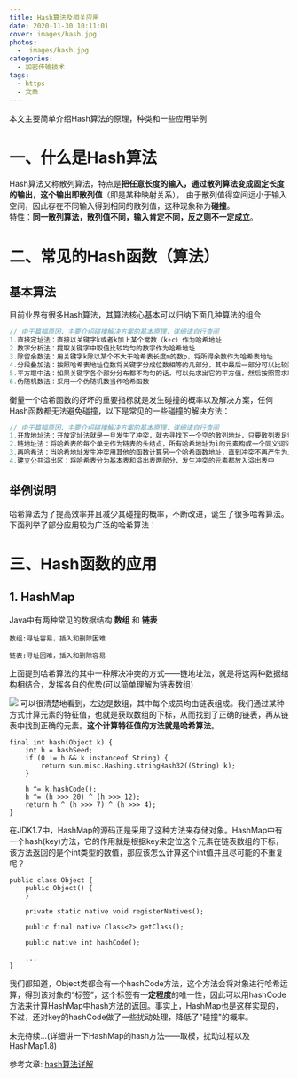 ```yaml
---
title: Hash算法及相关应用
date: 2020-11-30 10:11:01
cover: images/hash.jpg
photos: 
  -  images/hash.jpg
categories: 
  - 加密传输技术 
tags: 
  - https
  - 文章
---
```

本文主要简单介绍Hash算法的原理，种类和一些应用举例
<!--more -->

# **一、什么是Hash算法**
Hash算法又称散列算法，特点是**把任意长度的输入，通过散列算法变成固定长度的输出，这个输出即散列值**（即是某种映射关系），
由于散列值得空间远小于输入空间，因此存在不同输入得到相同的散列值，这种现象称为**碰撞**。  
特性：**同一散列算法，散列值不同，输入肯定不同，反之则不一定成立**。

# **二、常见的Hash函数（算法）**
## **基本算法**

目前业界有很多Hash算法，其算法核心基本可以归纳下面几种算法的组合

```java
// 由于篇幅原因，主要介绍碰撞解决方案的基本原理，详细请自行查阅
1.直接定址法：直接以关键字k或者k加上某个常数（k+c）作为哈希地址
2.数字分析法：提取关键字中取值比较均匀的数字作为哈希地址
3.除留余数法：用关键字k除以某个不大于哈希表长度m的数p，将所得余数作为哈希表地址
4.分段叠加法：按照哈希表地址位数将关键字分成位数相等的几部分，其中最后一部分可以比较短。然后将这几部分相加，舍弃最高进位后的结果就是该关键字的哈希地址
5.平方取中法：如果关键字各个部分分布都不均匀的话，可以先求出它的平方值，然后按照需求取中间的几位作为哈希地址
6.伪随机数法：采用一个伪随机数当作哈希函数
```

衡量一个哈希函数的好坏的重要指标就是发生碰撞的概率以及解决方案，任何Hash函数都无法避免碰撞，以下是常见的一些碰撞的解决方法：

```java
// 由于篇幅原因，主要介绍碰撞解决方案的基本原理，详细请自行查阅
1.开放地址法：开放定址法就是一旦发生了冲突，就去寻找下一个空的散列地址，只要散列表足够大，空的散列地址总能找到，并将记录存入
2.链地址法：将哈希表的每个单元作为链表的头结点，所有哈希地址为i的元素构成一个同义词链表。即发生冲突时就把该关键字链在以该单元为头结点的链表的尾部
3.再哈希法：当哈希地址发生冲突用其他的函数计算另一个哈希函数地址，直到冲突不再产生为止
4.建立公共溢出区：将哈希表分为基本表和溢出表两部分，发生冲突的元素都放入溢出表中
```

## **举例说明**

哈希算法为了提高效率并且减少其碰撞的概率，不断改进，诞生了很多哈希算法。下面列举了部分应用较为广泛的哈希算法：

# 三、**Hash函数的应用**

## **1. HashMap**

Java中有两种常见的数据结构 **数组** 和 **链表**
```
数组:寻址容易，插入和删除困难

链表:寻址困难，插入和删除容易
```
上面提到哈希算法的其中一种解决冲突的方式——链地址法，就是将这两种数据结构相结合，发挥各自的优势(可以简单理解为链表数组)

![](p1.png)
可以很清楚地看到，左边是数组，其中每个成员均由链表组成。我们通过某种方式计算元素的特征值，也就是获取数组的下标，从而找到了正确的链表，再从链表中找到正确的元素。**这个计算特征值的方法就是哈希算法**。

```
final int hash(Object k) {
    int h = hashSeed;
    if (0 != h && k instanceof String) {
        return sun.misc.Hashing.stringHash32((String) k);
    }
 
    h ^= k.hashCode();
    h ^= (h >>> 20) ^ (h >>> 12);
    return h ^ (h >>> 7) ^ (h >>> 4);
}

```
在JDK1.7中，HashMap的源码正是采用了这种方法来存储对象。HashMap中有一个hash(key)方法，它的作用就是根据key来定位这个元素在链表数组的下标，该方法返回的是个int类型的数值，那应该怎么计算这个int值并且尽可能的不重复呢？


```
public class Object {
    public Object() {
    }

    private static native void registerNatives();

    public final native Class<?> getClass();

    public native int hashCode();

    ...
}
```
我们都知道，Object类都会有一个hashCode方法，这个方法会将对象进行哈希运算，得到该对象的“标签”，这个标签有**一定程度**的唯一性，因此可以用hashCode方法来计算HashMap中hash方法的返回。事实上，HashMap也是这样实现的，不过，还对key的hashCode做了一些扰动处理，降低了"碰撞"的概率。

未完待续...(详细讲一下HashMap的hash方法——取模，扰动过程以及HashMap1.8)

参考文章: [hash算法详解](https://blog.csdn.net/xu_dongdong/article/details/80251936)